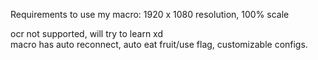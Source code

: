 Requirements to use my macro:
1920 x 1080 resolution, 100% scale

</p>ocr not supported, will try to learn xd<br>
macro has auto reconnect, auto eat fruit/use flag, customizable configs.</p>

